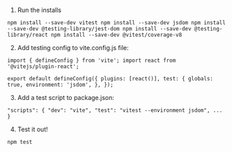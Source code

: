 1. Run the installs

`npm install --save-dev vitest
npm install --save-dev jsdom
npm install --save-dev @testing-library/jest-dom
npm install --save-dev @testing-library/react
npm install --save-dev @vitest/coverage-v8`

2. Add testing config to vite.config.js file:

`import { defineConfig } from 'vite';
import react from '@vitejs/plugin-react';`

`export default defineConfig({
plugins: [react()],
test: {
globals: true,
environment: 'jsdom',
},
});`

3. Add a test script to package.json:

`"scripts": {
"dev": "vite",
"test": "vitest --environment jsdom",
...
}`

4. Test it out!

`npm test`

